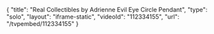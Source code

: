 {
    "title": "Real Collectibles by Adrienne Evil Eye Circle Pendant",
    "type": "solo",
    "layout": "iframe-static",
    "videoId": "112334155",
    "url": "\/tvpembed\/112334155"
}